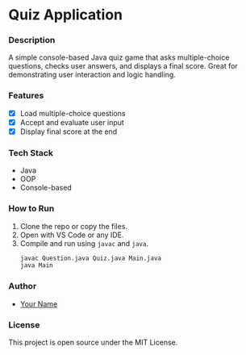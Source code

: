 # Quiz Application

### Description  
A simple console-based Java quiz game that asks multiple-choice questions, checks user answers, and displays a final score. Great for demonstrating user interaction and logic handling.

### Features  
- [x] Load multiple-choice questions  
- [x] Accept and evaluate user input  
- [x] Display final score at the end  

### Tech Stack  
- Java  
- OOP  
- Console-based  

### How to Run  
1. Clone the repo or copy the files.  
2. Open with VS Code or any IDE.  
3. Compile and run using `javac` and `java`.  
   ```bash
   javac Question.java Quiz.java Main.java  
   java Main  
   ```

### Author  
- [Your Name](https://github.com/yourusername)

### License  
This project is open source under the MIT License.
